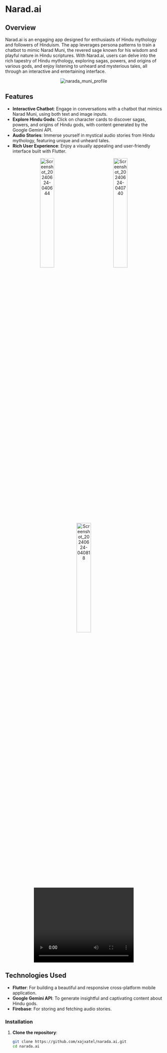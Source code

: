 # Narad.ai

## Overview
Narad.ai is an engaging app designed for enthusiasts of Hindu mythology and followers of Hinduism. The app leverages persona patterns to train a chatbot to mimic Narad Muni, the revered sage known for his wisdom and playful nature in Hindu scriptures. With Narad.ai, users can delve into the rich tapestry of Hindu mythology, exploring sagas, powers, and origins of various gods, and enjoy listening to unheard and mysterious tales, all through an interactive and entertaining interface.

<div align="center">
  <img src="https://github.com/xajxatel/narad.ai/assets/137952206/771d5905-2d43-49e4-8247-7af6b3aa2aa2" alt="narada_muni_profile" />
</div>

## Features
- **Interactive Chatbot**: Engage in conversations with a chatbot that mimics Narad Muni, using both text and image inputs.
- **Explore Hindu Gods**: Click on character cards to discover sagas, powers, and origins of Hindu gods, with content generated by the Google Gemini API.
- **Audio Stories**: Immerse yourself in mystical audio stories from Hindu mythology, featuring unique and unheard tales.
- **Rich User Experience**: Enjoy a visually appealing and user-friendly interface built with Flutter.

<div align="center">
  <img src="https://github.com/xajxatel/narad.ai/assets/137952206/a40503b2-a28e-4b81-af67-736242f7dfaf" alt="Screenshot_20240624-040644" width="30%" style="margin: 0 40px;" />
  <img src="https://github.com/xajxatel/narad.ai/assets/137952206/6748dcf3-332d-4ba3-8bee-709993bfc161" alt="Screenshot_20240624-040740" width="30%" style="margin: 0 40px;" />
  <img src="https://github.com/xajxatel/narad.ai/assets/137952206/e7bd750f-0009-46fd-9a6c-0ecc72bf5aba" alt="Screenshot_20240624-040818" width="30%" style="margin: 0 40px;" />
</div>

<div align="center">
  <video width="320" height="240" controls>
    https://github.com/xajxatel/narad.ai/assets/137952206/24a9baf8-a2a2-4979-8add-81caa14cfa74
  </video>
</div>

## Technologies Used
- **Flutter**: For building a beautiful and responsive cross-platform mobile application.
- **Google Gemini API**: To generate insightful and captivating content about Hindu gods.
- **Firebase**: For storing and fetching audio stories.

### Installation

1. **Clone the repository**:
   ```sh
   git clone https://github.com/xajxatel/narada.ai.git
   cd narada.ai
